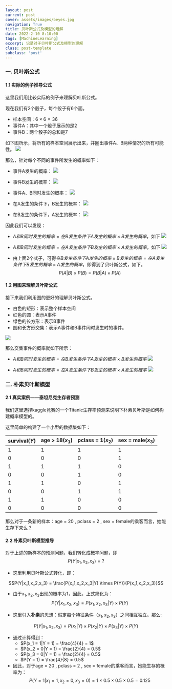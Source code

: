 ```yaml
---
layout: post
current: post
cover: assets/images/beyes.jpg
navigation: True
title: 贝叶斯公式及模型的理解
date: 2022-2-10 8:10:00
tags: [MachineLearning]
excerpt: 记录对于贝叶斯公式及模型的理解
class: post-template
subclass: 'post'
---
```



### 一. 贝叶斯公式
#### 1.1 实际的例子推导公式
这里我们用比较实际的例子来理解贝叶斯公式。

现在我们有2个骰子，每个骰子有6个面。
* 样本空间：$6\times6 = 36$
* 事件A：其中一个骰子展示的是2
* 事件B：两个骰子的总和是7

如下图所示，将所有的样本空间展示出来，并圈出事件A、B两种情况的所有可能性。
![](/pic_1/1.png)

那么，针对每个不同的事件所发生的概率如下：

* 事件A发生的概率：
![](/pic_1/2.png)

* 事件B发生的概率：
![](/pic_1/3.png)

* 事件A、B同时发生的概率：
![](/pic_1/4.png)

* 在A发生的条件下，B发生的概率：
![](/pic_1/5.png)

* 在B发生的条件下，A发生的概率：
![](/pic_1/6.png)

因此我们可以发现：

* $A和B同时发生的概率 = 在B发生条件下A发生的概率 \times B发生的概率$，如下
![](/pic_1/7.png)

* $A和B同时发生的概率 = 在A发生条件下B发生的概率 \times A发生的概率$，如下
![](/pic_1/8.png)

* 由上面2个式子，可得$在B发生条件下A发生的概率 \times B发生的概率 = 在A发生条件下B发生的概率 \times A发生的概率$，即得到了贝叶斯公式，如下。
$$P(A|B)\times P(B) = P(B|A)\times P(A)$$

#### 1.2 用图来理解贝叶斯公式
接下来我们利用图的更好的理解贝叶斯公式。

* 白色的矩形：表示整个样本空间
* 红色的圆：表示A事件
* 绿色的长方形：表示B事件
* 圆和长方形交集：表示A事件和B事件同时发生时的事件。

![](/pic_1/9.png)

那么交集事件的概率就如下所示：

* $A和B同时发生的概率 = 在B发生条件下A发生的概率 \times B发生的概率$
![](/pic_1/10.png)

* $A和B同时发生的概率 = 在A发生条件下B发生的概率 \times A发生的概率$
![](/pic_1/11.png)

### 二. 朴素贝叶斯模型
#### 2.1 真实案例——泰坦尼克生存者预测
我们这里选择kaggle竞赛的一个Titanic生存率预测来说明下朴素贝叶斯是如何构建概率模型的。

这里简单的构建了一个小型的数据集如下：


|  survival($Y$)   | age > 18($x_1$) |  pclass = 1($x_2$) | sex = male($x_3$) |
|  ----  | ----  | ---- |----|
|  1 | 1 | 1 | 1|
| 0  | 0 | 0| 1|
| 1  | 1 |1| 0|
| 0  | 0 | 1 | 0|
| 1  | 1 |0| 1|
| 0  | 0 |1| 1|
| 1  | 1 |0| 0|
| 0  | 0 |0| 0|

那么对于一条新的样本：age = 20 , pclass = 2 , sex = female的乘客而言，她能生存下来么？

#### 2.2 朴素贝叶斯模型推导

对于上述的新样本的预测问题，我们转化成概率问题，即
$$P(Y|x_1,x_2,x_3) = ?$$

* 这里利用贝叶斯公式转化，即：

$$P(Y|x_1,x_2,x_3) = \frac{P(x_1,x_2,x_3|Y) \times P(Y)}{P(x_1,x_2,x_3)}$$

* 由于$x_1,x_2,x_3$出现的概率为1，因此，上式简化为：
$$P(Y|x_1,x_2,x_3) = P(x_1,x_2,x_3|Y) \times P(Y)$$

* 这里引入**朴素**的思想：假定每个特征条件（$x_1,x_2,x_3$）之间相互独立。那么:

$$P(Y|x_1,x_2,x_3) = P(x_1|Y) \times P(x_2|Y) \times P(x_3|Y) \times P(Y)$$

* 通过计算得到：
  * $P(x_1 = 1|Y = 1) = \frac{4}{4} = 1$
  * $P(x_2 = 0|Y = 1) = \frac{2}{4} = 0.5$
  * $P(x_3 = 0|Y = 1) = \frac{2}{4} = 0.5$
  * $P(Y = 1) = \frac{4}{8} = 0.5$
* 因此，对于age = 20 , pclass = 2 , sex = female的乘客而言，她能生存的概率为：
$$P(Y = 1|x_1 = 1,x_2 = 0,x_3 = 0) = 1 \times 0.5 \times 0.5\times 0.5 = 0.125 $$

